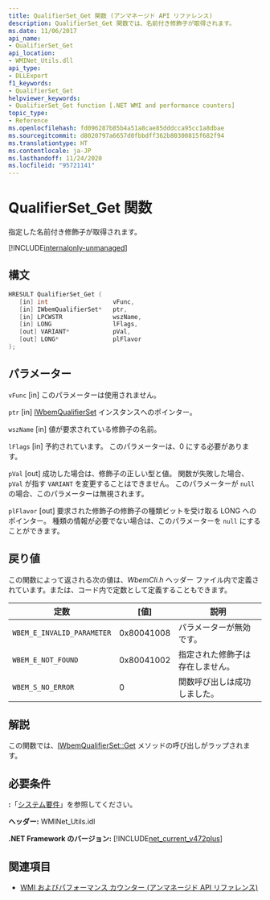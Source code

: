 ```yaml
---
title: QualifierSet_Get 関数 (アンマネージド API リファレンス)
description: QualifierSet_Get 関数では、名前付き修飾子が取得されます。
ms.date: 11/06/2017
api_name:
- QualifierSet_Get
api_location:
- WMINet_Utils.dll
api_type:
- DLLExport
f1_keywords:
- QualifierSet_Get
helpviewer_keywords:
- QualifierSet_Get function [.NET WMI and performance counters]
topic_type:
- Reference
ms.openlocfilehash: fd096287b85b4a51a8cae85dddcca95cc1a8dbae
ms.sourcegitcommit: d8020797a6657d0fbbdff362b80300815f682f94
ms.translationtype: HT
ms.contentlocale: ja-JP
ms.lasthandoff: 11/24/2020
ms.locfileid: "95721141"
---
```

# <a name="qualifierset_get-function"></a>QualifierSet_Get 関数

指定した名前付き修飾子が取得されます。  

[!INCLUDE[internalonly-unmanaged](../../../../includes/internalonly-unmanaged.md)]
  
## <a name="syntax"></a>構文  
  
```cpp  
HRESULT QualifierSet_Get (
   [in] int                  vFunc,
   [in] IWbemQualifierSet*   ptr,
   [in] LPCWSTR              wszName,
   [in] LONG                 lFlags,
   [out] VARIANT*            pVal,
   [out] LONG*               plFlavor
);
```  

## <a name="parameters"></a>パラメーター

`vFunc` [in] このパラメーターは使用されません。

`ptr` [in] [IWbemQualifierSet](/windows/desktop/api/wbemcli/nn-wbemcli-iwbemqualifierset) インスタンスへのポインター。

`wszName` [in] 値が要求されている修飾子の名前。

`lFlags` [in] 予約されています。 このパラメーターは、0 にする必要があります。

`pVal` [out] 成功した場合は、修飾子の正しい型と値。 関数が失敗した場合、`pVal` が指す `VARIANT` を変更することはできません。 このパラメーターが `null` の場合、このパラメーターは無視されます。

`plFlavor` [out] 要求された修飾子の修飾子の種類ビットを受け取る LONG へのポインター。 種類の情報が必要でない場合は、このパラメーターを `null` にすることができます。

## <a name="return-value"></a>戻り値

この関数によって返される次の値は、*WbemCli.h* ヘッダー ファイル内で定義されています。または、コード内で定数として定義することもできます。

|定数  |[値]  |説明  |
|---------|---------|---------|
|`WBEM_E_INVALID_PARAMETER` | 0x80041008 | パラメーターが無効です。 |
|`WBEM_E_NOT_FOUND` | 0x80041002 | 指定された修飾子は存在しません。 |
|`WBEM_S_NO_ERROR` | 0 | 関数呼び出しは成功しました。  |
  
## <a name="remarks"></a>解説

この関数では、[IWbemQualifierSet::Get](/windows/desktop/api/wbemcli/nf-wbemcli-iwbemqualifierset-get) メソッドの呼び出しがラップされます。

## <a name="requirements"></a>必要条件  

 **:**「[システム要件](../../get-started/system-requirements.md)」を参照してください。  
  
 **ヘッダー:** WMINet_Utils.idl  
  
 **.NET Framework のバージョン:** [!INCLUDE[net_current_v472plus](../../../../includes/net-current-v472plus.md)]  
  
## <a name="see-also"></a>関連項目

- [WMI およびパフォーマンス カウンター (アンマネージド API リファレンス)](index.md)
